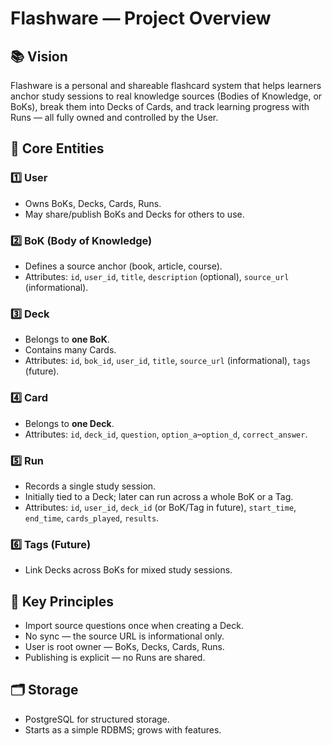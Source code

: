 # Flashware — Project Overview

## 📚 Vision

Flashware is a personal and shareable flashcard system that helps learners anchor study sessions to real knowledge sources (Bodies of Knowledge, or BoKs), break them into Decks of Cards, and track learning progress with Runs — all fully owned and controlled by the User.

## 🎯 Core Entities

### 1️⃣ User
- Owns BoKs, Decks, Cards, Runs.
- May share/publish BoKs and Decks for others to use.

### 2️⃣ BoK (Body of Knowledge)
- Defines a source anchor (book, article, course).
- Attributes: `id`, `user_id`, `title`, `description` (optional), `source_url` (informational).

### 3️⃣ Deck
- Belongs to **one BoK**.
- Contains many Cards.
- Attributes: `id`, `bok_id`, `user_id`, `title`, `source_url` (informational), `tags` (future).

### 4️⃣ Card
- Belongs to **one Deck**.
- Attributes: `id`, `deck_id`, `question`, `option_a`–`option_d`, `correct_answer`.

### 5️⃣ Run
- Records a single study session.
- Initially tied to a Deck; later can run across a whole BoK or a Tag.
- Attributes: `id`, `user_id`, `deck_id` (or BoK/Tag in future), `start_time`, `end_time`, `cards_played`, `results`.

### 6️⃣ Tags (Future)
- Link Decks across BoKs for mixed study sessions.

## 🔑 Key Principles
- Import source questions once when creating a Deck.
- No sync — the source URL is informational only.
- User is root owner — BoKs, Decks, Cards, Runs.
- Publishing is explicit — no Runs are shared.

## 🗂️ Storage
- PostgreSQL for structured storage.
- Starts as a simple RDBMS; grows with features.
